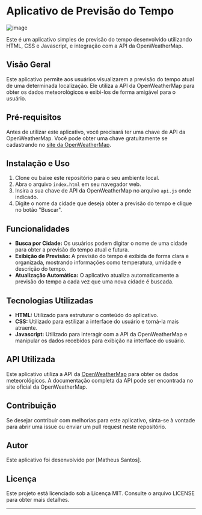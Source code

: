 # Aplicativo de Previsão do Tempo
![image](https://github.com/matheusesdev/previsao-do-tempo/assets/144345022/57421a8f-9f25-4b8a-a59d-85c480bf1840)


Este é um aplicativo simples de previsão do tempo desenvolvido utilizando HTML, CSS e Javascript, e integração com a API da OpenWeatherMap.

## Visão Geral

Este aplicativo permite aos usuários visualizarem a previsão do tempo atual de uma determinada localização. Ele utiliza a API da OpenWeatherMap para obter os dados meteorológicos e exibi-los de forma amigável para o usuário.

## Pré-requisitos

Antes de utilizar este aplicativo, você precisará ter uma chave de API da OpenWeatherMap. Você pode obter uma chave gratuitamente se cadastrando no [site da OpenWeatherMap](https://home.openweathermap.org/users/sign_up).

## Instalação e Uso

1. Clone ou baixe este repositório para o seu ambiente local.
2. Abra o arquivo `index.html` em seu navegador web.
3. Insira a sua chave de API da OpenWeatherMap no arquivo `api.js` onde indicado.
4. Digite o nome da cidade que deseja obter a previsão do tempo e clique no botão "Buscar".

## Funcionalidades

- **Busca por Cidade:** Os usuários podem digitar o nome de uma cidade para obter a previsão do tempo atual e futura.
- **Exibição de Previsão:** A previsão do tempo é exibida de forma clara e organizada, mostrando informações como temperatura, umidade e descrição do tempo.
- **Atualização Automática:** O aplicativo atualiza automaticamente a previsão do tempo a cada vez que uma nova cidade é buscada.

## Tecnologias Utilizadas

- **HTML:** Utilizado para estruturar o conteúdo do aplicativo.
- **CSS:** Utilizado para estilizar a interface do usuário e torná-la mais atraente.
- **Javascript:** Utilizado para interagir com a API da OpenWeatherMap e manipular os dados recebidos para exibição na interface do usuário.

## API Utilizada

Este aplicativo utiliza a API da [OpenWeatherMap](https://openweathermap.org/api) para obter os dados meteorológicos. A documentação completa da API pode ser encontrada no site oficial da OpenWeatherMap.

## Contribuição

Se desejar contribuir com melhorias para este aplicativo, sinta-se à vontade para abrir uma issue ou enviar um pull request neste repositório.

## Autor

Este aplicativo foi desenvolvido por [Matheus Santos].

## Licença

Este projeto está licenciado sob a Licença MIT. Consulte o arquivo LICENSE para obter mais detalhes.

--- 
